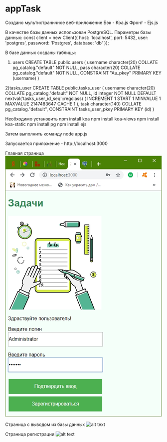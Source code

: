 # appTask
Создано мультистраничное веб-приложение
Бэк - Koa.js
Фронт - Ejs.js

В качестве базы данных использован PostgreSQL.
Параметры базы данных: const client = new Client({ host: 'localhost', port: 5432, user: 'postgres', password: 'Postgres', database: 'db' }); 

В базе данных созданы таблицы: 
1) users 
CREATE TABLE public.users
(
    username character(20) COLLATE pg_catalog."default" NOT NULL,
    pass character(20) COLLATE pg_catalog."default" NOT NULL,
    CONSTRAINT "Au_pkey" PRIMARY KEY (username)
)

2)tasks_user
CREATE TABLE public.tasks_user
(
    username character(20) COLLATE pg_catalog."default" NOT NULL,
    id integer NOT NULL DEFAULT nextval('tasks_user_id_seq'::regclass) ( INCREMENT 1 START 1 MINVALUE 1 MAXVALUE 2147483647 CACHE 1 ),
    task character(140) COLLATE pg_catalog."default",
    CONSTRAINT tasks_user_pkey PRIMARY KEY (id)
)


Необходимо установить
npm install koa
npm install koa-views
npm install koa-static
npm install pg
npm install ejs

Затем выполнить команду
node app.js

Запускается приложение - http://localhost:3000

Главная страница
![alt text](images/index.jpg) 

Страница с выводом из базы данных 
![alt text](images/Zadachi.jpg) 

Страница регистрации
![alt text](images/reristration.jpg) 
